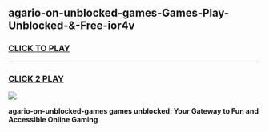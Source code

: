 
## agario-on-unblocked-games-Games-Play-Unblocked-&-Free-ior4v
<h3>
<a href="https://premium76.site?title=agario-on-unblocked-games&ref=24A">CLICK TO PLAY</a></h3>
<hr>

<h3>
<a href="https://premium76.site?title=agario-on-unblocked-games&ref=24A">CLICK 2 PLAY</a>
  
</h3>

<a href="https://premium76.site?title=agario-on-unblocked-games&ref=24A"><img src="https://clearcache.store/games.png"></a>


**agario-on-unblocked-games games unblocked: Your Gateway to Fun and Accessible Online Gaming**
